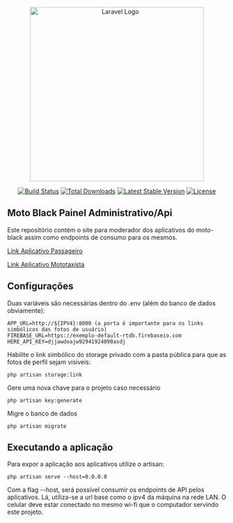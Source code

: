<p align="center"><a href="https://laravel.com" target="_blank"><img src="https://raw.githubusercontent.com/laravel/art/master/logo-lockup/5%20SVG/2%20CMYK/1%20Full%20Color/laravel-logolockup-cmyk-red.svg" width="400" alt="Laravel Logo"></a></p>

<p align="center">
<a href="https://github.com/laravel/framework/actions"><img src="https://github.com/laravel/framework/workflows/tests/badge.svg" alt="Build Status"></a>
<a href="https://packagist.org/packages/laravel/framework"><img src="https://img.shields.io/packagist/dt/laravel/framework" alt="Total Downloads"></a>
<a href="https://packagist.org/packages/laravel/framework"><img src="https://img.shields.io/packagist/v/laravel/framework" alt="Latest Stable Version"></a>
<a href="https://packagist.org/packages/laravel/framework"><img src="https://img.shields.io/packagist/l/laravel/framework" alt="License"></a>
</p>

## Moto Black Painel Administrativo/Api

Este repositório contém o site para moderador dos aplicativos do moto-black assim como endpoints de consumo para os mesmos.


<a href="https://github.com/AlbertoJr789/app-motoblack-cliente">Link Aplicativo Passageiro</a>

<a href="https://github.com/AlbertoJr789/app-motoblack-mototaxista">Link Aplicativo Mototaxista</a>


## Configurações

Duas variáveis são necessárias dentro do .env (além do banco de dados obviamente):

    APP_URL=http://${IPV4}:8000 (a porta é importante para os links simbólicos das fotos de usuário)
    FIREBASE_URL=https://exemplo-default-rtdb.firebaseio.com
    HERE_API_KEY=djjawdoajw92941924090asdj

Habilite o link simbólico do storage privado com a pasta pública para que as fotos de perfil sejam visíveis:

    php artisan storage:link

Gere uma nova chave para o projeto caso necessário

    php artisan key:generate

Migre o banco de dados

    php artisan migrate

## Executando a aplicação

Para expor a aplicação aos aplicativos utilize o artisan:

    php artisan serve --host=0.0.0.0

Com a flag --host, será possível consumir os endpoints de API pelos aplicativos. Lá, utiliza-se a url base como o ipv4 da máquina na rede LAN. O celular deve estar conectado no mesmo wi-fi que o computador servindo este projeto. 